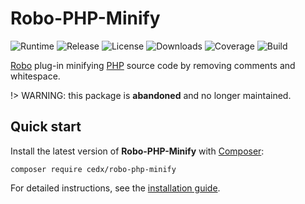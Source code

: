 # Robo-PHP-Minify
![Runtime](https://badgen.net/packagist/php/cedx/robo-php-minify) ![Release](https://badgen.net/packagist/v/cedx/robo-php-minify) ![License](https://badgen.net/packagist/license/cedx/robo-php-minify) ![Downloads](https://badgen.net/packagist/dt/cedx/robo-php-minify) ![Coverage](https://badgen.net/coveralls/c/github/cedx/robo-php-minify) ![Build](https://badgen.net/github/checks/cedx/robo-php-minify/main)

[Robo](https://robo.li) plug-in minifying [PHP](https://www.php.net) source code by removing comments and whitespace.

!> WARNING: this package is **abandoned** and no longer maintained.

## Quick start
Install the latest version of **Robo-PHP-Minify** with [Composer](https://getcomposer.org):

```shell
composer require cedx/robo-php-minify
```

For detailed instructions, see the [installation guide](installation.md).
